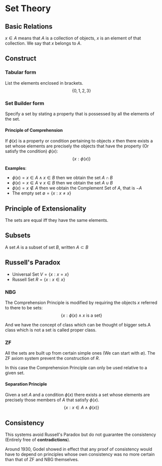 # Set Theory

## Basic Relations
$x\in A$ means that $A$ is a collection of objects, $x$ is an element of that collection. We say that $x$ belongs to $A$.


## Construct
### Tabular form
List the elements enclosed in brackets.$$\{0,1,2,3\}$$

### Set Builder form 
Specify a set by stating a property that is possessed by all the elements of the set.   

#### Principle of Comprehension
If $\phi (x)$ is a property or condition pertaining to objects $x$ then there  exists a set whose elements are precisely the objects that have the property (Or satisfy the condition) $\phi (x)$: $$\{x:\phi(x) \}$$

**Examples**:
- $\phi(x)=x\in A \land x \in B$ then we obtain the set $A\cap B$
- $\phi(x)=x\in A \lor x \in B$ then we obtain the set $A \cup B$
- $\phi(x)=x\notin A$ then we obtain the Complement Set of $A$, that is $-A$
- The empty set $\emptyset=\{x:x\neq x\}$

## Principle of Extensionality
The sets are equal iff they have the same elements.


## Subsets
A set $A$ is a subset of set $B$, written $A\subset B$

## Russell's Paradox
- Universal Set $V=\{x:x=x\}$
- Russell Set $R=\{x:x\in x\}$

### NBG
The Comprehension Principle is modified by requiring the objects $x$ referred to there to be sets:$$\{x:\phi(x)\land x \ \text{is a set} \}$$

And we have the concept of class which can be thought of bigger sets.A class which is not a set is called proper class.

### ZF
All the sets are built up from certain simple ones (We can start with $\emptyset$). The ZF axiom system prevent the construction of $R$.

In this case the Comprehension Principle can only be used relative to a given set.

#### Separation Principle 
Given a set $A$ and a condition $\phi(x)$ there exists a set whose elements are precisely those members of $A$ that satisfy $\phi(x)$. $$\{x:x\in A \land \phi(x)\}$$

## Consistency
This systems avoid Russell's Paradox but do not guarantee the consistency (Entirely free of **contradictions**).

Around 1930, Godel showed in effect that any proof of consistency would have to depend on principles whose own consistency was no more certain than that of ZF and NBG themselves.
